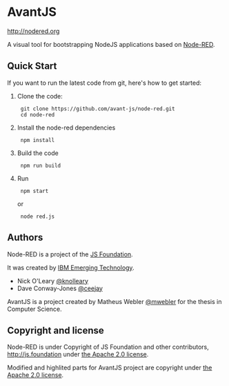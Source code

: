 # AvantJS

http://nodered.org

A visual tool for bootstrapping NodeJS applications based on [Node-RED](http://nodered.org/).

## Quick Start

If you want to run the latest code from git, here's how to get started:

1. Clone the code:

        git clone https://github.com/avant-js/node-red.git
        cd node-red

2. Install the node-red dependencies

        npm install

3. Build the code

        npm run build

4. Run

        npm start
   or

        node red.js
        
## Authors

Node-RED is a project of the [JS Foundation](http://js.foundation).

It was created by [IBM Emerging Technology](https://www.ibm.com/blogs/emerging-technology/).

* Nick O'Leary [@knolleary](http://twitter.com/knolleary)
* Dave Conway-Jones [@ceejay](http://twitter.com/ceejay)

AvantJS is a project created by Matheus Webler [@mwebler](http://github.com/mwebler) for the thesis in Computer Science.


## Copyright and license

Node-RED is under Copyright of JS Foundation and other contributors, http://js.foundation under [the Apache 2.0 license](LICENSE).

Modified and highlited parts for AvantJS project are copyright under [the Apache 2.0 license](LICENSE).
